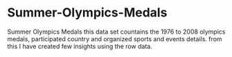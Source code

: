 # Summer-Olympics-Medals
Summer Olympics Medals this data set countains the 1976 to 2008 olympics medals, participated country and organized sports and events details.
from this I have created few insights using the row data. 
